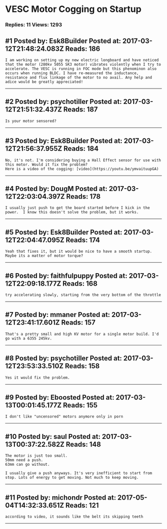 # VESC Motor Cogging on Startup

### Replies: 11 Views: 1293

## \#1 Posted by: Esk8Builder Posted at: 2017-03-12T21:48:24.083Z Reads: 186

```
I am working on setting up my new electric longboard and have noticed that the motor (280kv 5055 SK3 motor) vibrates violently when I try to accelerate. The VESC is running in FOC mode but this phenominon also occurs when running BLDC. I have re-measured the inductance, resistance and flux linkage of the motor to no avail. Any help and adice would be greatly appreciated!
```

---
## \#2 Posted by: psychotiller Posted at: 2017-03-12T21:51:32.437Z Reads: 187

```
Is your motor sensored?
```

---
## \#3 Posted by: Esk8Builder Posted at: 2017-03-12T21:56:37.955Z Reads: 184

```
No, it's not. I'm considering buying a Hall Effect sensor for use with this motor. Would it fix the problem?
Here is a video of the cogging: [video](https://youtu.be/ymvaituupGA)
```

---
## \#4 Posted by: DougM Posted at: 2017-03-12T22:03:04.397Z Reads: 178

```
I usually just push to get the board started before I kick in the power.  I know this doesn't solve the problem, but it works.
```

---
## \#5 Posted by: Esk8Builder Posted at: 2017-03-12T22:04:47.095Z Reads: 174

```
Yeah that fixes it, but it would be nice to have a smooth startup. Maybe its a matter of motor torque?
```

---
## \#6 Posted by: faithfulpuppy Posted at: 2017-03-12T22:09:18.177Z Reads: 168

```
try accelerating slowly, starting from the very bottom of the throttle
```

---
## \#7 Posted by: mmaner Posted at: 2017-03-12T23:41:17.601Z Reads: 157

```
That's a pretty small and high KV motor for a single motor build. I'd go with a 6355 245kv.
```

---
## \#8 Posted by: psychotiller Posted at: 2017-03-12T23:53:33.510Z Reads: 158

```
Yes it would fix the problem.
```

---
## \#9 Posted by: Eboosted Posted at: 2017-03-13T00:01:45.177Z Reads: 155

```
I don't like "uncensored" motors anymore only in porn
```

---
## \#10 Posted by: saul Posted at: 2017-03-13T00:37:22.582Z Reads: 148

```
The motor is just too small. 
50mm need a push.
63mm can go without.

I usually give a push anyways. It's very inefficient to start from stop. Lots of energy to get moving. Not much to keep moving.
```

---
## \#11 Posted by: michondr Posted at: 2017-05-04T14:32:33.651Z Reads: 121

```
according to video, it sounds like the belt its skipping teeth
```

---
